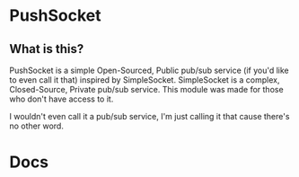# PushSocket
## What is this?
PushSocket is a simple Open-Sourced, Public pub/sub service (if you'd like to even call it that) inspired by SimpleSocket. SimpleSocket is a complex, Closed-Source, Private pub/sub service. This module was made for those who don't have access to it.

I wouldn't even call it a pub/sub service, I'm just calling it that cause there's no other word.
# Docs
